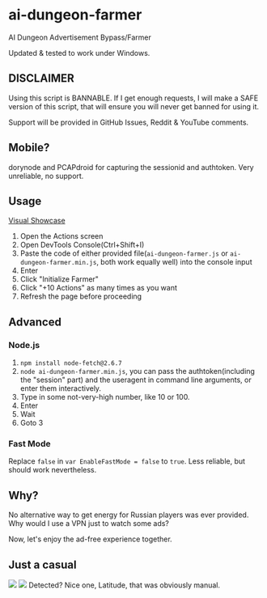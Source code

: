 # ai-dungeon-farmer
AI Dungeon Advertisement Bypass/Farmer

Updated & tested to work under Windows.

## DISCLAIMER
Using this script is BANNABLE. If I get enough requests, I will make a SAFE version of this script, that will ensure you will never get banned for using it.

Support will be provided in GitHub Issues, Reddit & YouTube comments.

## Mobile?
dorynode and PCAPdroid for capturing the sessionid and authtoken. Very unreliable, no support.

## Usage
[Visual Showcase](https://youtu.be/jJ3lZvjEwJk)
1. Open the Actions screen
2. Open DevTools Console(Ctrl+Shift+I)
3. Paste the code of either provided file(`ai-dungeon-farmer.js` or `ai-dungeon-farmer.min.js`, both work equally well) into the console input
4. Enter
5. Click "Initialize Farmer"
6. Click "+10 Actions" as many times as you want
7. Refresh the page before proceeding

## Advanced
### Node.js
1. `npm install node-fetch@2.6.7`
2. `node ai-dungeon-farmer.min.js`, you can pass the authtoken(including the "session" part) and the useragent in command line arguments, or enter them interactively.
3. Type in some not-very-high number, like 10 or 100.
4. Enter
5. Wait
6. Goto 3
### Fast Mode
Replace `false` in `var EnableFastMode = false` to `true`. Less reliable, but should work nevertheless.

## Why?
No alternative way to get energy for Russian players was ever provided. Why would I use a VPN just to watch some ads?

Now, let's enjoy the ad-free experience together.

## Just a casual
<img src="https://cdn.discordapp.com/attachments/690982341488672850/1008931517931737149/unknown.png">
<img src="https://cdn.discordapp.com/attachments/792614518903275530/1009172786616467546/unknown.png">
Detected? Nice one, Latitude, that was obviously manual.
